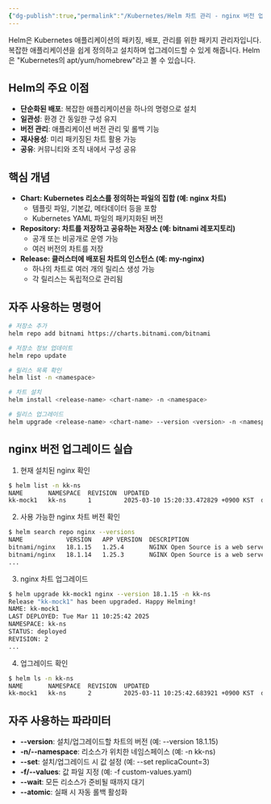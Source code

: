 ```yaml
---
{"dg-publish":true,"permalink":"/Kubernetes/Helm 차트 관리 - nginx 버전 업그레이드/"}
---
```



Helm은 Kubernetes 애플리케이션의 패키징, 배포, 관리를 위한 패키지 관리자입니다. 복잡한 애플리케이션을 쉽게 정의하고 설치하며 업그레이드할 수 있게 해줍니다. Helm은 "Kubernetes의 apt/yum/homebrew"라고 볼 수 있습니다.

## Helm의 주요 이점

- **단순화된 배포**: 복잡한 애플리케이션을 하나의 명령으로 설치
- **일관성**: 환경 간 동일한 구성 유지
- **버전 관리**: 애플리케이션 버전 관리 및 롤백 기능
- **재사용성**: 미리 패키징된 차트 활용 가능
- **공유**: 커뮤니티와 조직 내에서 구성 공유

## 핵심 개념

- **Chart: Kubernetes 리소스를 정의하는 파일의 집합 (예: nginx 차트)**
    - 템플릿 파일, 기본값, 메타데이터 등을 포함
    - Kubernetes YAML 파일의 패키지화된 버전
- **Repository: 차트를 저장하고 공유하는 저장소 (예: bitnami 레포지토리)**
    - 공개 또는 비공개로 운영 가능
    - 여러 버전의 차트를 저장
- **Release: 클러스터에 배포된 차트의 인스턴스 (예: my-nginx)**
    - 하나의 차트로 여러 개의 릴리스 생성 가능
    - 각 릴리스는 독립적으로 관리됨

## 자주 사용하는 명령어

```bash
# 저장소 추가
helm repo add bitnami https://charts.bitnami.com/bitnami

# 저장소 정보 업데이트
helm repo update

# 릴리스 목록 확인
helm list -n <namespace>

# 차트 설치
helm install <release-name> <chart-name> -n <namespace>

# 릴리스 업그레이드
helm upgrade <release-name> <chart-name> --version <version> -n <namespace>
```

## nginx 버전 업그레이드 실습

1. 현재 설치된 nginx 확인

```bash
$ helm list -n kk-ns
NAME       NAMESPACE  REVISION  UPDATED                                STATUS    CHART         APP VERSION
kk-mock1   kk-ns      1         2025-03-10 15:20:33.472829 +0900 KST  deployed  nginx-18.1.14 1.25.3
```

2. 사용 가능한 nginx 차트 버전 확인

```bash
$ helm search repo nginx --versions
NAME            VERSION   APP VERSION  DESCRIPTION
bitnami/nginx   18.1.15   1.25.4       NGINX Open Source is a web server...
bitnami/nginx   18.1.14   1.25.3       NGINX Open Source is a web server...
...
```

3. nginx 차트 업그레이드

```bash
$ helm upgrade kk-mock1 nginx --version 18.1.15 -n kk-ns
Release "kk-mock1" has been upgraded. Happy Helming!
NAME: kk-mock1
LAST DEPLOYED: Tue Mar 11 10:25:42 2025
NAMESPACE: kk-ns
STATUS: deployed
REVISION: 2
...
```

4. 업그레이드 확인

```bash
$ helm ls -n kk-ns
NAME       NAMESPACE  REVISION  UPDATED                                STATUS    CHART         APP VERSION
kk-mock1   kk-ns      2         2025-03-11 10:25:42.683921 +0900 KST  deployed  nginx-18.1.15 1.25.4
```

## 자주 사용하는 파라미터

- **--version**: 설치/업그레이드할 차트의 버전 (예: --version 18.1.15)
- **-n/--namespace**: 리소스가 위치한 네임스페이스 (예: -n kk-ns)
- **--set**: 설치/업그레이드 시 값 설정 (예: --set replicaCount=3)
- **-f/--values**: 값 파일 지정 (예: -f custom-values.yaml)
- **--wait**: 모든 리소스가 준비될 때까지 대기
- **--atomic**: 실패 시 자동 롤백 활성화